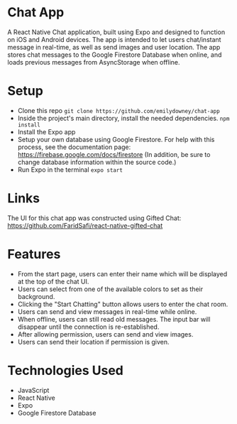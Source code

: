 # Chat App
A React Native Chat application, built using Expo and designed to function on iOS and Android devices. The app is intended to let users chat/instant message in real-time, as well as send images and user location. The app stores chat messages to the Google Firestore Database when online, and loads previous messages from AsyncStorage when offline. 

# Setup
* Clone this repo 
```git clone https://github.com/emilydowney/chat-app```
* Inside the project's main directory, install the needed dependencies.
```npm install```
* Install the Expo app
* Setup your own database using Google Firestore. For help with this process, see the documentation page: https://firebase.google.com/docs/firestore (In addition, be sure to change database information within the source code.)
* Run Expo in the terminal
```expo start```

# Links
The UI for this chat app was constructed using Gifted Chat:
https://github.com/FaridSafi/react-native-gifted-chat


# Features
* From the start page, users can enter their name which will be displayed at the top of the chat UI.
* Users can select from one of the available colors to set as their background.
* Clicking the "Start Chatting" button allows users to enter the chat room.
* Users can send and view messages in real-time while online.
* When offline, users can still read old messages. The input bar will disappear until the connection is re-established.
* After allowing permission, users can send and view images.
* Users can send their location if permission is given.



# Technologies Used
* JavaScript
* React Native
* Expo 
* Google Firestore Database